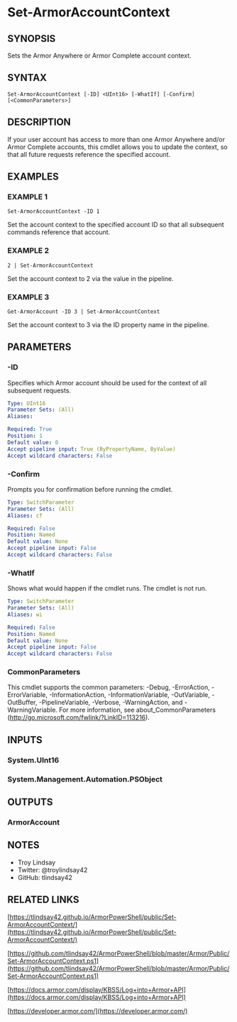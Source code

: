 # Set-ArmorAccountContext

## SYNOPSIS
Sets the Armor Anywhere or Armor Complete account context.

## SYNTAX

```
Set-ArmorAccountContext [-ID] <UInt16> [-WhatIf] [-Confirm] [<CommonParameters>]
```

## DESCRIPTION
If your user account has access to more than one Armor Anywhere and/or Armor
Complete accounts, this cmdlet allows you to update the context, so that all
future requests reference the specified account.

## EXAMPLES

### EXAMPLE 1
```
Set-ArmorAccountContext -ID 1
```

Set the account context to the specified account ID so that all subsequent
commands reference that account.

### EXAMPLE 2
```
2 | Set-ArmorAccountContext
```

Set the account context to 2 via the value in the pipeline.

### EXAMPLE 3
```
Get-ArmorAccount -ID 3 | Set-ArmorAccountContext
```

Set the account context to 3 via the ID property name in the pipeline.

## PARAMETERS

### -ID
Specifies which Armor account should be used for the context of all
subsequent requests.

```yaml
Type: UInt16
Parameter Sets: (All)
Aliases:

Required: True
Position: 1
Default value: 0
Accept pipeline input: True (ByPropertyName, ByValue)
Accept wildcard characters: False
```

### -Confirm
Prompts you for confirmation before running the cmdlet.

```yaml
Type: SwitchParameter
Parameter Sets: (All)
Aliases: cf

Required: False
Position: Named
Default value: None
Accept pipeline input: False
Accept wildcard characters: False
```

### -WhatIf
Shows what would happen if the cmdlet runs.
The cmdlet is not run.

```yaml
Type: SwitchParameter
Parameter Sets: (All)
Aliases: wi

Required: False
Position: Named
Default value: None
Accept pipeline input: False
Accept wildcard characters: False
```

### CommonParameters
This cmdlet supports the common parameters: -Debug, -ErrorAction, -ErrorVariable, -InformationAction, -InformationVariable, -OutVariable, -OutBuffer, -PipelineVariable, -Verbose, -WarningAction, and -WarningVariable.
For more information, see about_CommonParameters (http://go.microsoft.com/fwlink/?LinkID=113216).

## INPUTS

### System.UInt16

### System.Management.Automation.PSObject

## OUTPUTS

### ArmorAccount

## NOTES
- Troy Lindsay
- Twitter: @troylindsay42
- GitHub: tlindsay42

## RELATED LINKS

[https://tlindsay42.github.io/ArmorPowerShell/public/Set-ArmorAccountContext/](https://tlindsay42.github.io/ArmorPowerShell/public/Set-ArmorAccountContext/)

[https://github.com/tlindsay42/ArmorPowerShell/blob/master/Armor/Public/Set-ArmorAccountContext.ps1](https://github.com/tlindsay42/ArmorPowerShell/blob/master/Armor/Public/Set-ArmorAccountContext.ps1)

[https://docs.armor.com/display/KBSS/Log+into+Armor+API](https://docs.armor.com/display/KBSS/Log+into+Armor+API)

[https://developer.armor.com/](https://developer.armor.com/)

